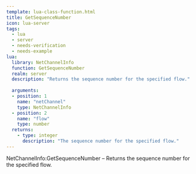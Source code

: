 ```yaml
---
template: lua-class-function.html
title: GetSequenceNumber
icon: lua-server
tags:
  - lua
  - server
  - needs-verification
  - needs-example
lua:
  library: NetChannelInfo
  function: GetSequenceNumber
  realm: server
  description: "Returns the sequence number for the specified flow."
  
  arguments:
  - position: 1
    name: "netChannel"
    type: NetChannelInfo
  - position: 2
    name: "flow"
    type: number
  returns:
    - type: integer
      description: "The sequence number for the specified flow."
---
```


<div class="lua__search__keywords">
NetChannelInfo:GetSequenceNumber &#x2013; Returns the sequence number for the specified flow.
</div>
